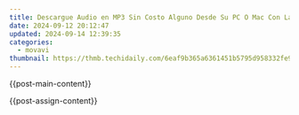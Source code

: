 ```yaml
---
title: Descargue Audio en MP3 Sin Costo Alguno Desde Su PC O Mac Con La Herramienta Online De Conversión De Archivos AU a MP3 De Movavi
date: 2024-09-12 20:12:47
updated: 2024-09-14 12:39:35
categories:
  - movavi
thumbnail: https://thmb.techidaily.com/6eaf9b365a6361451b5795d958332fe971bf3b2af37ac8e9e5c055811b75ea47.jpg
---
```


{{post-main-content}}

<ins class="adsbygoogle"
     style="display:block"
     data-ad-format="autorelaxed"
     data-ad-client="ca-pub-7571918770474297"
     data-ad-slot="1223367746"></ins>

{{post-assign-content}}

<ins class="adsbygoogle"
     style="display:block"
     data-ad-client="ca-pub-7571918770474297"
     data-ad-slot="8358498916"
     data-ad-format="auto"
     data-full-width-responsive="true"></ins>
